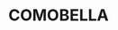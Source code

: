 ---
lastmod: '2025-04-06T06:05:20+00:00'
latitude: -32.553282
layout: suburb
longitude: 148.989227
postcode: '2820'
state: NSW
title: COMOBELLA
url: /nsw/comobella/
---